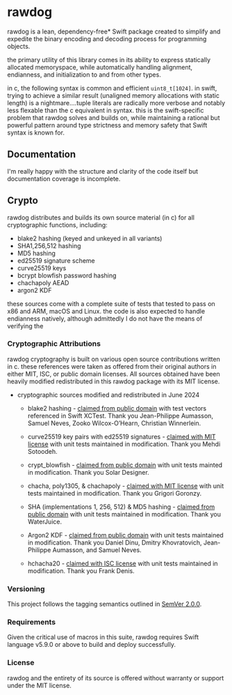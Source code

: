 # rawdog

rawdog is a lean, dependency-free* Swift package created to simplify and expedite the binary encoding and decoding process for programming objects.

the primary utility of this library comes in its ability to express statically allocated memoryspace, while automatically handling alignment, endianness, and initialization to and from other types.

in c, the following syntax is common and efficient `uint8_t[1024]`. in swift, trying to achieve a similar result (unaligned memory allocations with static length) is a nightmare....tuple literals are radically more verbose and notably less flexable than the c equivalent in syntax. this is the swift-specific problem that rawdog solves and builds on, while maintaining a rational but powerful pattern around type strictness and memory safety that Swift syntax is known for.

## Documentation 

I'm really happy with the structure and clarity of the code itself but documentation coverage is incomplete.

## Crypto

rawdog distributes and builds its own source material (in c) for all cryptographic functions, including:

- blake2 hashing (keyed and unkeyed in all variants)
- SHA1,256,512 hashing
- MD5 hashing
- ed25519 signature scheme
- curve25519 keys
- bcrypt blowfish password hashing
- chachapoly AEAD
- argon2 KDF

these sources come with a complete suite of tests that tested to pass on x86 and ARM, macOS and Linux. the code is also expected to handle endianness natively, although admittedly I do not have the means of verifying the 

### Cryptographic Attributions

rawdog cryptography is built on various open source contributions written in c. these references were taken as offered from their original authors in either MIT, ISC, or public domain licenses. All sources obtained have been heavily modified redistributed in this rawdog package with its MIT license.

- cryptographic sources modified and redistributed in June 2024

	- blake2 hashing - [claimed from public domain](https://github.com/BLAKE2/BLAKE2/blob/ed1974ea83433eba7b2d95c5dcd9ac33cb847913/COPYING#L1) with test vectors referenced in Swift XCTest. Thank you Jean-Philippe Aumasson, Samuel Neves, Zooko Wilcox-O’Hearn, Christian Winnerlein.

	- curve25519 key pairs with ed25519 signatures - [claimed with MIT license](https://github.com/msotoodeh/curve25519/blob/23a656c5234758f50d0576b49e0e9eecff68063b/license.txt#L1) with unit tests maintained in modification. Thank you Mehdi Sotoodeh.

	- crypt_blowfish - [claimed from public domain](https://github.com/openwall/crypt_blowfish/blob/3354bb81eea489e972b0a7c63231514ab34f73a0/crypt.h#L3C70-L4C11) with unit tests mainted in modification. Thank you Solar Designer.

	- chacha, poly1305, & chachapoly - [claimed with MIT license](https://github.com/grigorig/chachapoly/blob/ec7d8e03c6f715995b2015e9662a39277b994a74/README.md?plain=1#L11C233-L11C284) with unit tests maintained in modification. Thank you Grigori Goronzy.

	- SHA (implementations 1, 256, 512) & MD5 hashing - [claimed from public domain](https://github.com/WaterJuice/WjCryptLib/blob/e39760a85015b88820d7a2de832155a7c8ff2c88/UNLICENSE#L1) with unit tests maintained in modification. Thank you WaterJuice.

	- Argon2 KDF - [claimed from public domain](https://github.com/P-H-C/phc-winner-argon2/blob/f57e61e19229e23c4445b85494dbf7c07de721cb/LICENSE#L19) with unit tests maintained in modification. Thank you Daniel Dinu, Dmitry Khovratovich, Jean-Philippe Aumasson, and Samuel Neves.

	- hchacha20 - [claimed with ISC license](https://github.com/jedisct1/libsodium/blob/4a15ab7cd0a4b78a7356e5f488d5345b8d314549/LICENSE#L2) with unit tests maintained in modification. Thank you Frank Denis.

### Versioning

This project follows the tagging semantics outlined in [SemVer 2.0.0](https://semver.org/#semantic-versioning-200).

### Requirements

Given the critical use of macros in this suite, rawdog requires Swift language v5.9.0 or above to build and deploy successfully.

### License

rawdog and the entirety of its source is offered without warranty or support under the MIT license.